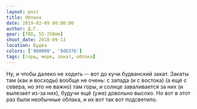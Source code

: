 ```yaml
---
layout: post
title: Облака
date: 2019-02-09 00:00:00
author: Д.Г.
gear: [70D, 55-250mm]
shoot_date: 2018-09-13
location: Будва
colors: ['000000', '9d8376']
tags: [горы, море, закат, облака]
---
```

Ну, и чтобы далеко не ходить -- вот до кучи будванский закат. Закаты там (как и восходы) вообще не очень: с запада (и с востока) (а ещё с севера, но это не важно) там горы, и солнце заваливается за них (и вылезает из-за них), будучи ещё (уже) довольно высоко. Но вот в этот раз были необычные облака, и их вот так вот подсветило.
